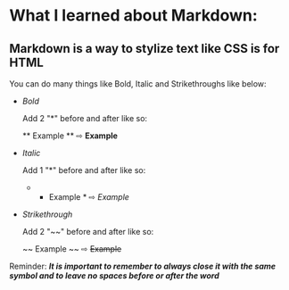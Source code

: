 # What I learned about Markdown:

## Markdown is a way to stylize text like CSS is for HTML 

You can do many things like Bold, Italic and Strikethroughs like below:

- *Bold*

  Add 2 "*" before and after like so: 
  
    ** Example **  ⇨ **Example**
    
- *Italic* 

  Add 1 "*" before and after like so: 
  
    *  * Example * ⇨ *Example*
    
- *Strikethrough* 

  Add 2 "~~" before and after like so: 
  
    ~~ Example ~~  ⇨ ~~Example~~
  

Reminder: ***It is important to remember to always close it with the same symbol and to leave no spaces before or after the word***
